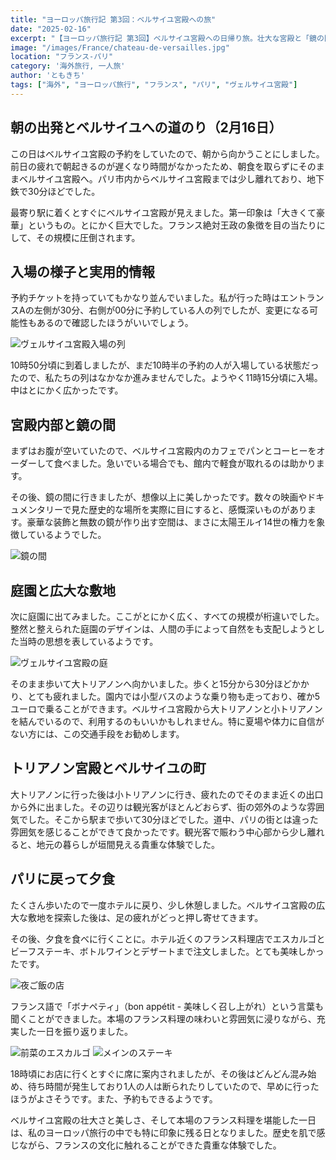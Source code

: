 ```yaml
---
title: "ヨーロッパ旅行記 第3回：ベルサイユ宮殿への旅"
date: "2025-02-16"
excerpt: "【ヨーロッパ旅行記 第3回】ベルサイユ宮殿への日帰り旅。壮大な宮殿と「鏡の間」の圧倒的な美しさ、広大な庭園、大小トリアノン宮殿までの散策体験。入場の待ち時間や園内移動のコツ、観光客の少ない出口周辺の地元の雰囲気、そして夜はパリに戻って本場フランス料理を堪能した充実の一日を綴ります。"
image: "/images/France/chateau-de-versailles.jpg"
location: "フランス-パリ"
category: '海外旅行, 一人旅'
author: 'ともきち'
tags: ["海外", "ヨーロッパ旅行", "フランス", "パリ", "ヴェルサイユ宮殿"]
---
```


## 朝の出発とベルサイユへの道のり（2月16日）

この日はベルサイユ宮殿の予約をしていたので、朝から向かうことにしました。前日の疲れで朝起きるのが遅くなり時間がなかったため、朝食を取らずにそのままベルサイユ宮殿へ。パリ市内からベルサイユ宮殿までは少し離れており、地下鉄で30分ほどでした。

最寄り駅に着くとすぐにベルサイユ宮殿が見えました。第一印象は「大きくて豪華」というもの。とにかく巨大でした。フランス絶対王政の象徴を目の当たりにして、その規模に圧倒されます。

## 入場の様子と実用的情報

予約チケットを持っていてもかなり並んでいました。私が行った時はエントランスAの左側が30分、右側が00分に予約している人の列でしたが、変更になる可能性もあるので確認したほうがいいでしょう。

![ヴェルサイユ宮殿入場の列](/images/France/chateau-de-versailles2.jpg)

10時50分頃に到着しましたが、まだ10時半の予約の人が入場している状態だったので、私たちの列はなかなか進みませんでした。ようやく11時15分頃に入場。中はとにかく広かったです。

## 宮殿内部と鏡の間

まずはお腹が空いていたので、ベルサイユ宮殿内のカフェでパンとコーヒーをオーダーして食べました。急いでいる場合でも、館内で軽食が取れるのは助かります。

その後、鏡の間に行きましたが、想像以上に美しかったです。数々の映画やドキュメンタリーで見た歴史的な場所を実際に目にすると、感慨深いものがあります。豪華な装飾と無数の鏡が作り出す空間は、まさに太陽王ルイ14世の権力を象徴しているようでした。

![鏡の間](/images/France/mirror-room.jpg)

## 庭園と広大な敷地

次に庭園に出てみました。ここがとにかく広く、すべての規模が桁違いでした。整然と整えられた庭園のデザインは、人間の手によって自然をも支配しようとした当時の思想を表しているようです。

![ヴェルサイユ宮殿の庭](/images/France/chateau-de-versailles-garden.jpg)

そのまま歩いて大トリアノンへ向かいました。歩くと15分から30分ほどかかり、とても疲れました。園内では小型バスのような乗り物も走っており、確か5ユーロで乗ることができます。ベルサイユ宮殿から大トリアノンと小トリアノンを結んでいるので、利用するのもいいかもしれません。特に夏場や体力に自信がない方には、この交通手段をお勧めします。

## トリアノン宮殿とベルサイユの町

大トリアノンに行った後は小トリアノンに行き、疲れたのでそのまま近くの出口から外に出ました。その辺りは観光客がほとんどおらず、街の郊外のような雰囲気でした。そこから駅まで歩いて30分ほどでした。道中、パリの街とは違った雰囲気を感じることができて良かったです。観光客で賑わう中心部から少し離れると、地元の暮らしが垣間見える貴重な体験でした。

## パリに戻って夕食

たくさん歩いたので一度ホテルに戻り、少し休憩しました。ベルサイユ宮殿の広大な敷地を探索した後は、足の疲れがどっと押し寄せてきます。

その後、夕食を食べに行くことに。ホテル近くのフランス料理店でエスカルゴとビーフステーキ、ボトルワインとデザートまで注文しました。とても美味しかったです。

![夜ご飯の店](/images/France/le-vieux-bistro.jpg)

フランス語で「ボナペティ」（bon appétit - 美味しく召し上がれ）という言葉も聞くことができました。本場のフランス料理の味わいと雰囲気に浸りながら、充実した一日を振り返りました。

![前菜のエスカルゴ](/images/France/escargots.jpg)
![メインのステーキ](/images/France/french1.jpg)

18時頃にお店に行くとすぐに席に案内されましたが、その後はどんどん混み始め、待ち時間が発生しており1人の人は断られたりしていたので、早めに行ったほうがよさそうです。また、予約もできるようです。

ベルサイユ宮殿の壮大さと美しさ、そして本場のフランス料理を堪能した一日は、私のヨーロッパ旅行の中でも特に印象に残る日となりました。歴史を肌で感じながら、フランスの文化に触れることができた貴重な体験でした。
